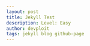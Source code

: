 ```yaml
---
layout: post
title: Jekyll Test
description: Level: Easy
author: devploit
tags: jekyll blog github-page
---
```

